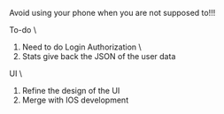 Avoid using your phone when you are not supposed to!!!

To-do \\
1. Need to do Login Authorization \\
2. Stats give back the JSON of the user data

UI \\ 
1. Refine the design of the UI 
2. Merge with IOS development 

